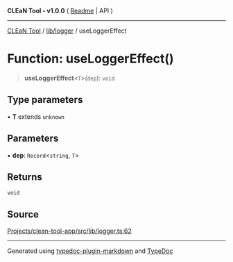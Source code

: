 **CLEaN Tool - v1.0.0** ( [Readme](../../../README.md) \| API )

***

[CLEaN Tool](../../../modules.md) / [lib/logger](../README.md) / useLoggerEffect

# Function: useLoggerEffect()

> **useLoggerEffect**\<`T`\>(`dep`): `void`

## Type parameters

▪ **T** extends `unknown`

## Parameters

▪ **dep**: `Record`\<`string`, `T`\>

## Returns

`void`

## Source

[Projects/clean-tool-app/src/lib/logger.ts:62](https://github.com/yuckyh/clean-tool-app/)

***

Generated using [typedoc-plugin-markdown](https://www.npmjs.com/package/typedoc-plugin-markdown) and [TypeDoc](https://typedoc.org/)
